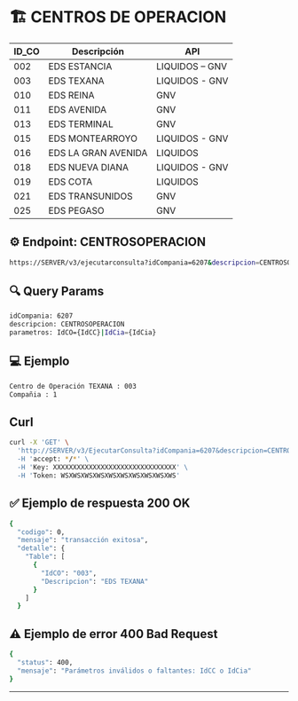 # 🏗️ CENTROS DE OPERACION

| **ID_CO** | **Descripción**                     | **API** |
|----------------|-------------------------------------|------------|
| 002 | EDS ESTANCIA | LIQUIDOS – GNV |
| 003 | EDS TEXANA | LIQUIDOS - GNV |
| 010 | EDS REINA | GNV |
| 011 | EDS AVENIDA | GNV |
| 013 | EDS TERMINAL | GNV |
| 015 | EDS MONTEARROYO | LIQUIDOS - GNV |
| 016 | EDS LA GRAN AVENIDA | LIQUIDOS |
| 018 | EDS NUEVA DIANA | LIQUIDOS - GNV |
| 019 | EDS COTA | LIQUIDOS |
| 021 | EDS TRANSUNIDOS | GNV |
| 025 | EDS PEGASO | GNV | 


## ⚙️ Endpoint: **CENTROSOPERACION**
```bash
https://SERVER/v3/ejecutarconsulta?idCompania=6207&descripcion=CENTROSOPERACION&parametros=IdCO={IdBodega}|IdCia={IdCia}
```

## 🔍 Query Params
```bash
idCompania: 6207
descripcion: CENTROSOPERACION
parametros: IdCO={IdCC}|IdCia={IdCia}
```

## 💻 Ejemplo
```bash
Centro de Operación TEXANA : 003
Compañia : 1
```

## Curl
```bash
curl -X 'GET' \
  'http://SERVER/v3/EjecutarConsulta?idCompania=6207&descripcion=CENTROSOPERACION&parametros=IdCO%3D003%7CIdCia%3D1 \
  -H 'accept: */*' \
  -H 'Key: XXXXXXXXXXXXXXXXXXXXXXXXXXXXXXX' \
  -H 'Token: WSXWSXWSXWSXWSXWSXWSXWSXWSXWS'
```

## ✅ Ejemplo de respuesta 200 OK
```bash
{
  "codigo": 0,
  "mensaje": "transacción exitosa",
  "detalle": {
    "Table": [
      {
        "IdCO": "003",
        "Descripcion": "EDS TEXANA"
      }
    ]
  }
```

## ⚠️ Ejemplo de error 400 Bad Request
```bash
{
  "status": 400,
  "mensaje": "Parámetros inválidos o faltantes: IdCC o IdCia"
}
```
---